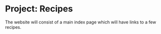# Project: Recipes

The website will consist of a main index page which will have links to a few recipes.